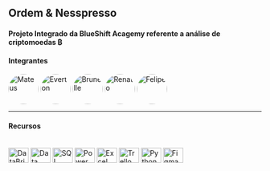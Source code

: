 ## Ordem & Nesspresso
#### Projeto Integrado  da BlueShift Acagemy referente a análise de criptomoedas ₿
<h4>Integrantes</h4>

<div>
  <img align="center" alt="Mateus" height="60" style="border-radius:50px;" src="https://media-exp1.licdn.com/dms/image/C5603AQFbZkbMXyrAkQ/profile-displayphoto-shrink_200_200/0/1644421523696?e=1649894400&v=beta&t=ZQIj9NhvN8RgfpEUkpbatv2H-nNrZBn2yv5fujOfKg4">
  <img align="center" alt="Everton" height="60"  style="border-radius:50px;" src="https://media-exp1.licdn.com/dms/image/C4D03AQHE5P0Ii1dOUA/profile-displayphoto-shrink_100_100/0/1625080705960?e=1649894400&v=beta&t=XSaHunEs09d68Umj6lqPRjAA5P3lfFCp8xJWxZR5hwQ">
  <img align="center" alt="Brunelle" height="60" style="border-radius:50px;" src="https://media-exp1.licdn.com/dms/image/C4E03AQFA86rsJYSM0g/profile-displayphoto-shrink_200_200/0/1633011008995?e=1649894400&v=beta&t=qLv5aGrO2kvXj7fVr8sKp0TTmUAVdbNaS7pI1yGldd4">
  <img align="center" alt="Renato" height="60" style="border-radius:50px;" src="https://media-exp1.licdn.com/dms/image/C4D03AQGyfJWhwNwlVA/profile-displayphoto-shrink_200_200/0/1635524223078?e=1649894400&v=beta&t=Lu_X3iIsMDe2fdfgGAYbhycMArkl0oAEhoBSBWCPCsA">
  <img align="center" alt="Felipe" height="60" style="border-radius:50px;" src="https://media-exp1.licdn.com/dms/image/C4D03AQGs26p5bosQdw/profile-displayphoto-shrink_200_200/0/1636552083779?e=1649894400&v=beta&t=UmOzXr3zhpPkLQ28MArPI581m2Q72iz4eo0RSlp5zH0">
  
</div>
<hr>
<h4>Recursos</h4>

<div style="display: inline_block"><br>
  <img align="center" alt="DataBrickis" height="30" width="40" src="https://azure.microsoft.com/svghandler/databricks/?width=600&height=315">
  <img align="center" alt="Data Factory" height="30" width="40" src="https://www.clipartmax.com/png/full/152-1520624_azure-data-factory-azure-data-factory-logo.png">
  <img align="center" alt="SQL Server" height="30" width="40" src="https://www.clipartmax.com/png/small/87-879804_exported-database-from-azure-sql-failed-to-be-imported-sql-azure.png">
  <img align="center" alt="Power BI" height="30" width="40" src="https://www.clipartmax.com/png/small/17-172861_power-bi-is-a-business-analytics-service-provided-by-power-bi-logo.png">
  <img align="center" alt="Excel" height="30" width="40" src="https://www.clipartmax.com/png/small/17-173519_microsoft%C2%AE-office-excel%C2%AE-microsoft-excel-logo-2013.png">
  <img align="center" alt="Trello" height="30" width="40" src="https://www.clipartmax.com/png/small/87-874991_trello-dans-le-mac-app-store-trello-mac-icon.png">
  <img align="center" alt="Python" height="30" width="40" src="https://www.clipartmax.com/png/full/83-834304_course-key-features-python-logo.png">
  <img align="center" alt="Figma" height="30" width="40" src="https://www.clipartmax.com/png/small/232-2324805_figma-mirror-figma-app.png">

</div>

